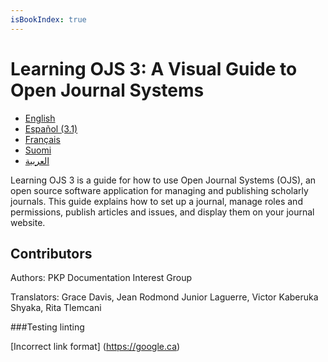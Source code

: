 ```yaml
---
isBookIndex: true
---
```


# Learning OJS 3: A Visual Guide to Open Journal Systems

* [English](./en)
* [Español (3.1)](3.1/es)
* [Français](./fr)
* [Suomi](./fi)
* [العربية](./ar)

Learning OJS 3 is a guide for how to use Open Journal Systems (OJS), an open source software application for managing and publishing scholarly journals. This guide explains how to set up a journal, manage roles and permissions, publish articles and issues, and display them on your journal website.

## Contributors

Authors: PKP Documentation Interest Group

Translators: Grace Davis, Jean Rodmond Junior Laguerre, Victor Kaberuka Shyaka, Rita Tlemcani

###Testing linting

[Incorrect link format] (https://google.ca)

